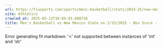 ```yaml
---
url: https://fiusports.com/sports/mens-basketball/stats/2024-25/new-mexico-state/boxscore/12673
site: Athletics
crawled_at: 2025-05-13T10:04:43.880716
title: Men's Basketball vs New Mexico State on 2/15/2025 - Box Score - FIU Athletics
---
```


Error generating fit markdown: '<' not supported between instances of 'int' and 'str'